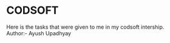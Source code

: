 # CODSOFT
Here  is the tasks that were given to me in my codsoft intership.<br>
Author:- Ayush Upadhyay 
